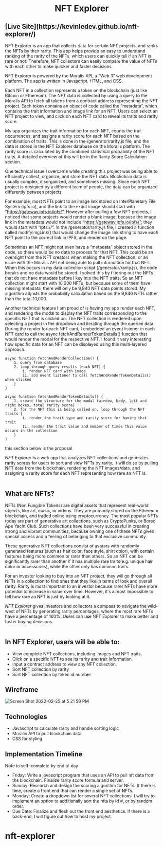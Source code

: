 <h1 align="center">NFT Explorer</h1>

<h2>[Live Site](https://kevinledev.github.io/nft-explorer/)</h2>

NFT Explorer is an app that collects data for certain NFT projects, and ranks the NFTs by their rarity. This app helps provide an easy to understand ranking of the rarity of the NFTs, which users can quickly tell if an NFT is rare or not. Therefore, NFT collectors can easily compare the value of NFTs with each other to make quicker and faster decisions.

NFT Explorer is powered by the Moralis API, a “Web 3” web development platform. The app is written in Javascript, HTML, and CSS.

Each NFT in a collection represents a token on the blockchain (just like Bitcoin or Ethereum). The NFT data is collected by using a query to the Moralis API to fetch all tokens from a contract address representing the NFT project. Each token contains an object of code called the “metadata”, which contains the trait information and image link for an NFT. Users can select an NFT project to view, and click on each NFT card to reveal its traits and rarity score.

My app organizes the trait information for each NFT, counts the trait occurrences, and assigns a rarity score for each NFT based on the combination of traits. This is done in the /generator/rarity.js file, and the data is stored in the NFT Explorer database on the Moralis platform. The rarity score is calculated by the combined statistical probability of the NFT traits. A detailed overview of this will be in the Rarity Score Calculation section.

One technical issue I overcame while creating this project was being able to efficiently collect, organize, and store the NFT data. Blockchain data is usually complex, disorganized, and sometimes missing. Since each NFT project is designed by a different team of people, the data can be organized differently between projects.

For example, most NFTs point to an image link stored on InterPlanetary File System (ipfs.io), and the link to the exact image should start with “https://gateway.ipfs.io/ipfs/”. However after pulling a few NFT projects, I noticed that some projects would render a blank image, because the image link in the metadata would not include “https://gateway.ipfs.io/ipfs/”; they would start with “ipfs://”. In the /generator/rarity.js file, I created a function called modifyImgLink() that would change the image link string to have each NFT point to the correct link in IPFS, and render on the page. 

Sometimes an NFT might not even have a “metadata” object stored in the code, so there would be no data to process for that NFT. This could be an oversight from the NFT creators when making the NFT collection, or an issue with the Moralis API not being able to pull information for that NFT. When this occurs in my data collection script (/generator/rarity.js), the code breaks and no data would be stored. I solved this by filtering out the NFTs that do not have metadata before I key into the NFT traits. So an NFT collection might start with 10,000 NFTs, but because some of them have missing metadata, there will only be 9,840 NFT data points stored. My algorithm adjusts the probability calculation based on the 9,840 NFTs rather than the total 10,000.

Another technical feature I am proud of is having my app render each NFT, and rendering the modal to display the NFT traits corresponding to the specific NFT that is clicked on. The NFT collection is rendered upon selecting a project in the dropdown and iterating through the queried data. During the render for each NFT card, I embedded an event listener in each NFT card to call the async fetchAndRenderTokenDetails() function that would render the modal for the respective NFT. I found it very interesting how specific data for an NFT can be displayed using this multi-layered approach.

```
async function fetchAndRenderCollection() {
    1. query from database
    2. loop through query results (each NFT) {
        i. render NFT card with image
        ii. add event listener to call fetchAndRenderTokenDetails() when clicked
    }
}
```

```
async function fetchAndRenderTokenDetails() {
    1. create the structure for the modal (window, body, left and right boxes, total rarity score)
    2. for the NFT this is being called on, loop through the NFT traits {
        i. render the trait type and rarity score for having that trait
        Ii. render the trait value and number of times this value occurs in the collection 
    }
}
```


this section below is the proposal

*NFT Explorer* is a web app that analyzes NFT collections and generates rarity scores for users to sort and view NFTs by rarity. It will do so by pulling NFT data from the blockchain, rendering the NFT images/data, and assigning a rarity score for each NFT representing how rare an NFT is. <br><br>


## What are NFTs?

NFTs (Non Fungible Tokens) are digital assets that represent real-world objects, like art, music, or videos. They are primarily stored on the Ethereum blockchain, and traded online using cryptocurrency. The most popular NFTs today are part of generative art collections, such as CryptoPunks, or Bored Ape Yacht Club. Such collections have been very successful in creating strong and vibrant communities, because owning one of these NFTs gives special access and a feeling of belonging to that exclusive community.

These generative NFT collections consist of avatars with randomly generated features (such as hair color, face style, shirt color), with certain features being more common or rarer than others. So an NFT can be significantly rarer than another if it has multiple rare traits(e.g. unique hair color or accessories), while the other only has common traits.

For an investor looking to buy into an NFT project, they will go through all NFTs in a collection to find ones that they like in terms of look and overall rarity. Rarity is most important to an investor because rarer NFTs have more potential to increase in value over time. However, it's almost impossible to tell how rare an NFT is just by looking at it.

*NFT Explorer* gives investors and collectors a compass to navigate the wild-west of NFTs by generating rarity percentages, where the most rare NFTs have a percentage of 100%. Users can use NFT Explorer to make better and faster buying decisions. <br><br>


## In NFT Explorer, users will be able to: 
<ul>
  <li> View complete NFT collections, including images and NFT traits.</li>
  <li> Click on a specific NFT to see its rarity and trait information.</li>
  <li> Input a contract address to view any NFT collection. </li>
  <li> Sort NFT collection by rarity </li>
  <li> Sort NFT collection by token id number </li>
</ul>

## Wireframe
![Screen Shot 2022-02-25 at 5 21 59 PM](https://user-images.githubusercontent.com/96442866/155823441-6b331991-d556-49ff-8e45-dd89e242124f.png)



## Technologies
<ul>
  <li> Javascript to calculate rarity and handle sorting logic </li>
  <li> Moralis API to pull blockchain data </li>
  <li> CSS for styling </li>
</ul> 

## Implementation Timeline
Note to self: complete by end of day
<ul>
  <li>Friday: Write a javascript program that uses an API to pull nft data from the blockchain. Finalize rarity score formula and server.</l1>

  <li>Sunday: Research and design the scoring algorithm for NFTs. If there is time, create a front end that can render a single set of NFTs.</l1>

  <li>Monday: Create a dropdown list for several NFT collections. I will try to implement an option to additionally sort the nfts by id #, or by random order.</l1>

  <li>Due Date: Finalize and flesh out the front end aesthetics. If there is a back-end, I will figure out how to host my project.</l1>
</ul>


# nft-explorer
